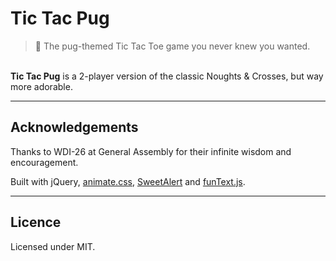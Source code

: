 # Tic Tac Pug

>  🐶  The pug-themed Tic Tac Toe game you never knew you wanted.


<br/>**Tic Tac Pug** is a 2-player version of the classic Noughts & Crosses, but way more adorable.  

---
## Acknowledgements

Thanks to WDI-26 at General Assembly for their infinite wisdom and encouragement.

Built with jQuery, [animate.css](https://daneden.github.io/animate.css/), [SweetAlert](https://sweetalert.js.org) and [funText.js](briznad.github.io/funText/).

---
## Licence

Licensed under MIT.

